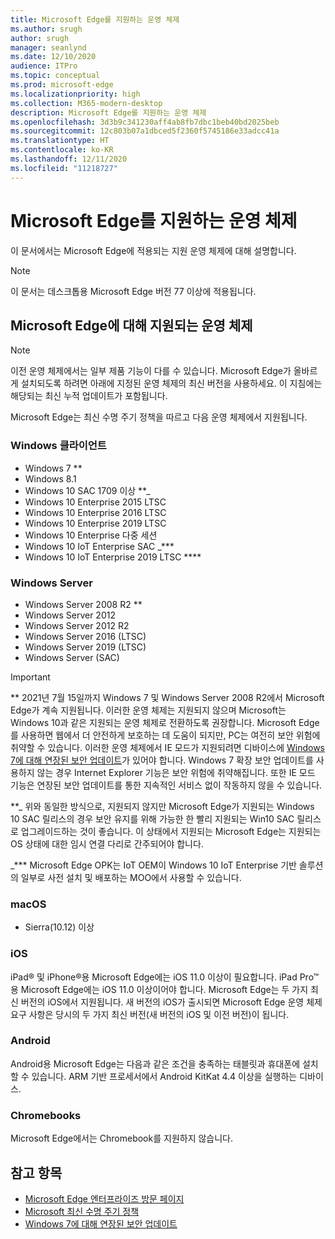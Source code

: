 ```yaml
---
title: Microsoft Edge를 지원하는 운영 체제
ms.author: srugh
author: srugh
manager: seanlynd
ms.date: 12/10/2020
audience: ITPro
ms.topic: conceptual
ms.prod: microsoft-edge
ms.localizationpriority: high
ms.collection: M365-modern-desktop
description: Microsoft Edge를 지원하는 운영 체제
ms.openlocfilehash: 3d3b9c341230aff4ab8fb7dbc1beb40bd2025beb
ms.sourcegitcommit: 12c803b07a1dbced5f2360f5745186e33adcc41a
ms.translationtype: HT
ms.contentlocale: ko-KR
ms.lasthandoff: 12/11/2020
ms.locfileid: "11218727"
---
```

# Microsoft Edge를 지원하는 운영 체제

이 문서에서는 Microsoft Edge에 적용되는 지원 운영 체제에 대해 설명합니다.

> [!NOTE]
> 이 문서는 데스크톱용 Microsoft Edge 버전 77 이상에 적용됩니다.

## Microsoft Edge에 대해 지원되는 운영 체제

> [!NOTE]
> 이전 운영 체제에서는 일부 제품 기능이 다를 수 있습니다. Microsoft Edge가 올바르게 설치되도록 하려면 아래에 지정된 운영 체제의 최신 버전을 사용하세요. 이 지침에는 해당되는 최신 누적 업데이트가 포함됩니다.

Microsoft Edge는 최신 수명 주기 정책을 따르고 다음 운영 체제에서 지원됩니다.

### Windows 클라이언트

- Windows 7 **
- Windows 8.1
- Windows 10 SAC 1709 이상 **_
- Windows 10 Enterprise 2015 LTSC
- Windows 10 Enterprise 2016 LTSC
- Windows 10 Enterprise 2019 LTSC
- Windows 10 Enterprise 다중 세션
- Windows 10 IoT Enterprise SAC _***
- Windows 10 IoT Enterprise 2019 LTSC ****



### Windows Server

- Windows Server 2008 R2 **
- Windows Server 2012
- Windows Server 2012 R2
- Windows Server 2016 (LTSC)
- Windows Server 2019 (LTSC)
- Windows Server (SAC)

> [!IMPORTANT]
> ** 2021년 7월 15일까지 Windows 7 및 Windows Server 2008 R2에서 Microsoft Edge가 계속 지원됩니다. 이러한 운영 체제는 지원되지 않으며 Microsoft는 Windows 10과 같은 지원되는 운영 체제로 전환하도록 권장합니다. Microsoft Edge를 사용하면 웹에서 더 안전하게 보호하는 데 도움이 되지만, PC는 여전히 보안 위험에 취약할 수 있습니다. 이러한 운영 체제에서 IE 모드가 지원되려면 디바이스에 [Windows 7에 대해 연장된 보안 업데이트](https://support.microsoft.com/help/4527878/faq-about-extended-security-updates-for-windows-7)가 있어야 합니다. Windows 7 확장 보안 업데이트를 사용하지 않는 경우 Internet Explorer 기능은 보안 위험에 취약해집니다. 또한 IE 모드 기능은 연장된 보안 업데이트를 통한 지속적인 서비스 없이 작동하지 않을 수 있습니다.  
>
> **_ 위와 동일한 방식으로, 지원되지 않지만 Microsoft Edge가 지원되는 Windows 10 SAC 릴리스의 경우 보안 유지를 위해 가능한 한 빨리 지원되는 Win10 SAC 릴리스로 업그레이드하는 것이 좋습니다. 이 상태에서 지원되는 Microsoft Edge는 지원되는 OS 상태에 대한 임시 연결 다리로 간주되어야 합니다.
>
> _*** Microsoft Edge OPK는 IoT OEM이 Windows 10 IoT Enterprise 기반 솔루션의 일부로 사전 설치 및 배포하는 MOO에서 사용할 수 있습니다.

### macOS

- Sierra(10.12) 이상

### iOS

iPad&reg; 및 iPhone&reg;용 Microsoft Edge에는 iOS 11.0 이상이 필요합니다. iPad Pro&trade;용 Microsoft Edge에는 iOS 11.0 이상이어야 합니다. Microsoft Edge는 두 가지 최신 버전의 iOS에서 지원됩니다. 새 버전의 iOS가 출시되면 Microsoft Edge 운영 체제 요구 사항은 당시의 두 가지 최신 버전(새 버전의 iOS 및 이전 버전)이 됩니다.

### Android

Android용 Microsoft Edge는 다음과 같은 조건을 충족하는 태블릿과 휴대폰에 설치할 수 있습니다. ARM 기반 프로세서에서 Android KitKat 4.4 이상을 실행하는 디바이스.

### Chromebooks

Microsoft Edge에서는 Chromebook를 지원하지 않습니다.

## 참고 항목

- [Microsoft Edge 엔터프라이즈 방문 페이지](https://aka.ms/EdgeEnterprise)
- [Microsoft 최신 수명 주기 정책](https://support.microsoft.com/help/30881/modern-lifecycle-policy)
- [Windows 7에 대해 연장된 보안 업데이트](https://support.microsoft.com/help/4527878/faq-about-extended-security-updates-for-windows-7)
